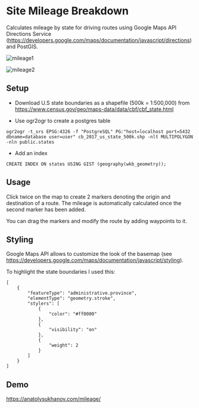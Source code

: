 # Site Mileage Breakdown

Calculates mileage by state for driving routes using Google Maps API Directions Service (https://developers.google.com/maps/documentation/javascript/directions) and PostGIS.

![mileage1](https://user-images.githubusercontent.com/7021042/53801325-f06aad00-3f4f-11e9-8da8-3a1777618b9d.png)

![mileage2](https://user-images.githubusercontent.com/7021042/53801332-f3659d80-3f4f-11e9-8ed8-771a54c12212.png)


## Setup

* Download U.S state boundaries as a shapefile (500k = 1:500,000) from https://www.census.gov/geo/maps-data/data/cbf/cbf_state.html

* Use ogr2ogr to create a postgres table

```
ogr2ogr -t_srs EPSG:4326 -f "PostgreSQL" PG:"host=localhost port=5432 dbname=database user=user" cb_2017_us_state_500k.shp -nlt MULTIPOLYGON -nln public.states
```  

* Add an index

```
CREATE INDEX ON states USING GIST (geography(wkb_geometry));
```

## Usage

Click twice on the map to create 2 markers denoting the origin and destination of a route. The mileage is automatically calculated once the second marker has been added. 

You can drag the markers and modify the route by adding waypoints to it.

## Styling

Google Maps API allows to customize the look of the basemap (see https://developers.google.com/maps/documentation/javascript/styling). 

To highlight the state boundaries I used this:

```
[
    {
        "featureType": "administrative.province",
        "elementType": "geometry.stroke",
        "stylers": [
            {
                "color": "#ff0000"
            },
            {
                "visibility": "on"
            },
            {
                "weight": 2
            }
        ]
    }
]
``` 

## Demo

https://anatolysukhanov.com/mileage/